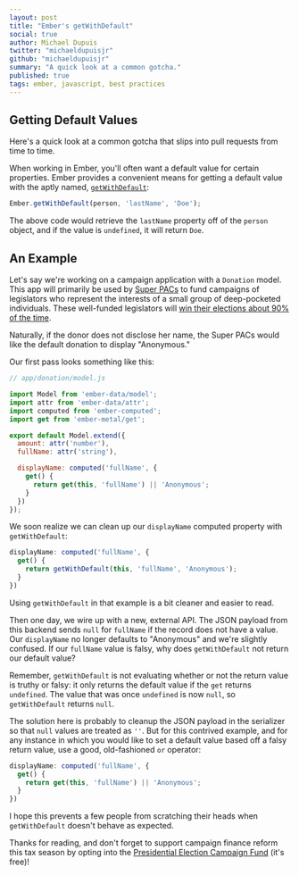 ```yaml
---
layout: post
title: "Ember's getWithDefault"
social: true
author: Michael Dupuis
twitter: "michaeldupuisjr"
github: "michaeldupuisjr"
summary: "A quick look at a common gotcha."
published: true
tags: ember, javascript, best practices
---
```


## Getting Default Values
Here's a quick look at a common gotcha that slips into pull requests
from time to time.

When working in Ember, you'll often want a default value for
certain properties. Ember provides a convenient means for getting a
default value with the aptly named, [`getWithDefault`][getWithDefault]:

```javascript
Ember.getWithDefault(person, 'lastName', 'Doe');
```

The above code would retrieve the `lastName` property off of the
`person` object, and if the value is `undefined`, it will return
`Doe`.

## An Example
Let's say we're working on a campaign application with a `Donation` model. This
app will primarily be used by [Super PACs][super-pacs] to fund campaigns
of legislators who represent the interests of a small group of deep-pocketed
individuals. These well-funded legislators will [win their elections
about 90% of the time][money-in-elections].

Naturally, if the donor does not disclose her name, 
the Super PACs would like the default donation to display "Anonymous."

Our first pass looks something like this:

```javascript
// app/donation/model.js

import Model from 'ember-data/model';
import attr from 'ember-data/attr';
import computed from 'ember-computed';
import get from 'ember-metal/get';

export default Model.extend({
  amount: attr('number'),
  fullName: attr('string'),

  displayName: computed('fullName', {
    get() {
      return get(this, 'fullName') || 'Anonymous';
    }
  })
});
```

We soon realize we can clean up our `displayName` computed property with `getWithDefault`:

```javascript
displayName: computed('fullName', {
  get() {
    return getWithDefault(this, 'fullName', 'Anonymous');
  }
})
```

Using `getWithDefault` in that example is a bit cleaner and easier to
read.

Then one day, we wire up with a new, external API. The JSON payload from this backend
sends `null` for `fullName` if the record does not have a
value. Our `displayName` no longer defaults to "Anonymous" and we're
slightly confused. If our `fullName` value is falsy, why does
`getWithDefault` not return our default value?

Remember, `getWithDefault` is not evaluating
whether or not the return value is truthy or falsy: it only returns the
default value if the `get` returns `undefined`. The value that was once
`undefined` is now `null`, so `getWithDefault` returns `null`.

The solution here is probably to cleanup the JSON payload in the
serializer so that `null` values are treated as `''`. 
But for this contrived example, and for any instance in
which you would like to set a default value based off a falsy return
value, use a good, old-fashioned `or` operator:

```javascript
displayName: computed('fullName', {
  get() {
    return get(this, 'fullName') || 'Anonymous';
  }
})
```

I hope this prevents a few people from scratching their heads when
`getWithDefault` doesn't behave as expected.

Thanks for reading, and
don't forget to support campaign finance reform this tax season by
opting into the [Presidential Election Campaign Fund][pecf] (it's free)!

[getWithDefault]: https://github.com/emberjs/ember.js/tree/v2.4.0/packages/ember-metal/lib/property_get.js#L152
[super-pacs]: https://www.opensecrets.org/pacs/superpacs.php
[money-in-elections]: http://www.opensecrets.org/news/2008/11/money-wins-white-house-and/
[pecf]: https://en.wikipedia.org/wiki/Presidential_election_campaign_fund_checkoff
